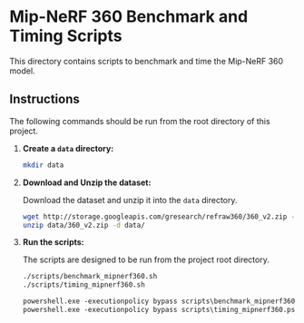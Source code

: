 # Mip-NeRF 360 Benchmark and Timing Scripts

This directory contains scripts to benchmark and time the Mip-NeRF 360 model.

## Instructions

The following commands should be run from the root directory of this project.

1.  **Create a `data` directory:**
    ```bash
    mkdir data
    ```

2.  **Download and Unzip the dataset:**

    Download the dataset and unzip it into the `data` directory.

    ```bash
    wget http://storage.googleapis.com/gresearch/refraw360/360_v2.zip -O data/360_v2.zip
    unzip data/360_v2.zip -d data/
    ```

3.  **Run the scripts:**

    The scripts are designed to be run from the project root directory.

    ```bash
    ./scripts/benchmark_mipnerf360.sh
    ./scripts/timing_mipnerf360.sh
    ```

    ```ps
    powershell.exe -executionpolicy bypass scripts\benchmark_mipnerf360.ps1
    powershell.exe -executionpolicy bypass scripts\timing_mipnerf360.ps1
    ```